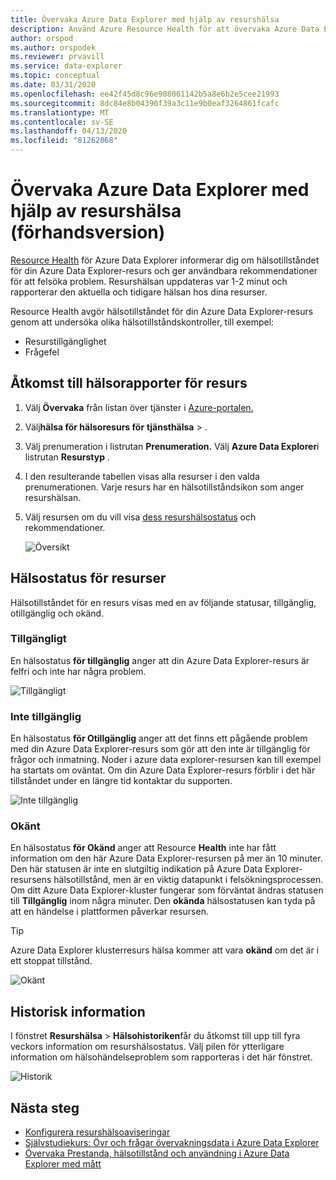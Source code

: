 ```yaml
---
title: Övervaka Azure Data Explorer med hjälp av resurshälsa
description: Använd Azure Resource Health för att övervaka Azure Data Explorer-resurser.
author: orspod
ms.author: orspodek
ms.reviewer: prvavill
ms.service: data-explorer
ms.topic: conceptual
ms.date: 03/31/2020
ms.openlocfilehash: ee42f45d8c96e908061142b5a8e6b2e5cee21993
ms.sourcegitcommit: 8dc84e8b04390f39a3c11e9b0eaf3264861fcafc
ms.translationtype: MT
ms.contentlocale: sv-SE
ms.lasthandoff: 04/13/2020
ms.locfileid: "81262068"
---
```

# <a name="monitor-azure-data-explorer-using-resource-health-preview"></a>Övervaka Azure Data Explorer med hjälp av resurshälsa (förhandsversion)

[Resource Health](/azure/service-health/resource-health-overview) för Azure Data Explorer informerar dig om hälsotillståndet för din Azure Data Explorer-resurs och ger användbara rekommendationer för att felsöka problem. Resurshälsan uppdateras var 1-2 minut och rapporterar den aktuella och tidigare hälsan hos dina resurser. 

Resource Health avgör hälsotillståndet för din Azure Data Explorer-resurs genom att undersöka olika hälsotillståndskontroller, till exempel:
* Resurstillgänglighet
* Frågefel

## <a name="access-resource-health-reporting"></a>Åtkomst till hälsorapporter för resurs

1. Välj **Övervaka** från listan över tjänster i [Azure-portalen.](https://portal.azure.com/)
1. Välj**hälsa för hälsoresurs för** **tjänsthälsa** > .
1. Välj prenumeration i listrutan **Prenumeration.** Välj **Azure Data Explorer**i listrutan **Resurstyp** .
1. I den resulterande tabellen visas alla resurser i den valda prenumerationen. Varje resurs har en hälsotillståndsikon som anger resurshälsan.
1. Välj resursen om du vill visa [dess resurshälsostatus](#resource-health-status) och rekommendationer.

    ![Översikt](media/monitor-with-resource-health/resource-health-overview.png)

## <a name="resource-health-status"></a>Hälsostatus för resurser

Hälsotillståndet för en resurs visas med en av följande statusar, tillgänglig, otillgänglig och okänd.

### <a name="available"></a>Tillgängligt

En hälsostatus **för tillgänglig** anger att din Azure Data Explorer-resurs är felfri och inte har några problem.

![Tillgängligt](media/monitor-with-resource-health/available.png)

### <a name="unavailable"></a>Inte tillgänglig

En hälsostatus **för Otillgänglig** anger att det finns ett pågående problem med din Azure Data Explorer-resurs som gör att den inte är tillgänglig för frågor och inmatning. Noder i azure data explorer-resursen kan till exempel ha startats om oväntat. Om din Azure Data Explorer-resurs förblir i det här tillståndet under en längre tid kontaktar du supporten.

![Inte tillgänglig](media/monitor-with-resource-health/unavailable.png)

### <a name="unknown"></a>Okänt

En hälsostatus **för Okänd** anger att Resource **Health** inte har fått information om den här Azure Data Explorer-resursen på mer än 10 minuter. Den här statusen är inte en slutgiltig indikation på Azure Data Explorer-resursens hälsotillstånd, men är en viktig datapunkt i felsökningsprocessen. Om ditt Azure Data Explorer-kluster fungerar som förväntat ändras statusen till **Tillgänglig** inom några minuter. Den **okända** hälsostatusen kan tyda på att en händelse i plattformen påverkar resursen. 

> [!TIP]
> Azure Data Explorer klusterresurs hälsa kommer att vara **okänd** om det är i ett stoppat tillstånd.

![Okänt](media/monitor-with-resource-health/unknown.png)

## <a name="historical-information"></a>Historisk information

I fönstret **Resurshälsa** > **Hälsohistoriken**får du åtkomst till upp till fyra veckors information om resurshälsostatus. Välj pilen för ytterligare information om hälsohändelseproblem som rapporteras i det här fönstret. 

![Historik](media/monitor-with-resource-health/healthhistory.png)

## <a name="next-steps"></a>Nästa steg

* [Konfigurera resurshälsoaviseringar](https://docs.microsoft.com/azure/service-health/resource-health-alert-arm-template-guide)
* [Självstudiekurs: Övr och frågar övervakningsdata i Azure Data Explorer](ingest-data-no-code.md)
* [Övervaka Prestanda, hälsotillstånd och användning i Azure Data Explorer med mått](using-metrics.md)